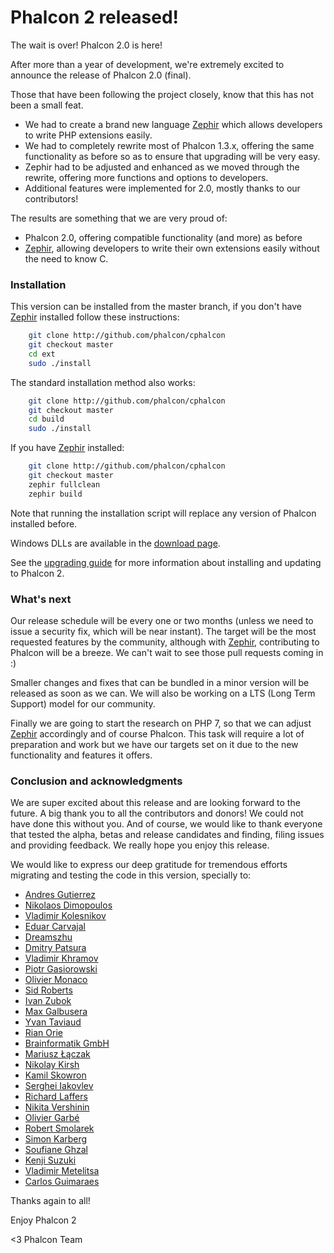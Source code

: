 Phalcon 2 released!
===================

The wait is over! Phalcon 2.0 is here!

After more than a year of development, we're extremely excited to announce the 
release of Phalcon 2.0 (final).

Those that have been following the project closely, know that this has not been 
a small feat.

- We had to create a brand new language [Zephir](http://www.zephir-lang.com) 
  which allows developers to write PHP extensions easily.
- We had to completely rewrite most of Phalcon 1.3.x, offering the same 
  functionality as before so as to ensure that upgrading will be very easy.
- Zephir had to be adjusted and enhanced as we moved through the rewrite, 
  offering more functions and options to developers.
- Additional features were implemented for 2.0, mostly thanks to our 
  contributors!

The results are something that we are very proud of:

- Phalcon 2.0, offering compatible functionality (and more) as before
- [Zephir](http://www.zephir-lang.com), allowing developers to write their own 
  extensions easily without the need to know C.

### Installation

This version can be installed from the master branch, if you don't have
[Zephir](http://www.zephir-lang.com) installed follow these instructions:

```sh
    git clone http://github.com/phalcon/cphalcon
    git checkout master
    cd ext
    sudo ./install
```

The standard installation method also works:

```sh
    git clone http://github.com/phalcon/cphalcon
    git checkout master
    cd build
    sudo ./install
```

If you have [Zephir](http://www.zephir-lang.com) installed:

```sh
    git clone http://github.com/phalcon/cphalcon
    git checkout master
    zephir fullclean
    zephir build
```

Note that running the installation script will replace any version of Phalcon 
installed before.

Windows DLLs are available in the 
[download page](https://phalconphp.com/en/download/windows).

See the 
[upgrading guide](https://blog.phalconphp.com/post/guide-upgrading-to-phalcon-2)
for more information about installing and updating to Phalcon 2.

### What's next

Our release schedule will be every one or two months (unless we need to issue a 
security fix, which will be near instant). The target will be the most 
requested features by the community, although with 
[Zephir](http://www.zephir-lang.com), contributing to Phalcon will be a breeze. 
We can't wait to see those pull requests coming in :)

Smaller changes and fixes that can be bundled in a minor version will be 
released as soon as we can. We will also be working on a LTS (Long Term 
Support) model for our community.

Finally we are going to start the research on PHP 7, so that we can adjust 
[Zephir](http://www.zephir-lang.com) accordingly and of course Phalcon. This 
task will require a lot of preparation and work but we have our targets set on 
it due to the new functionality and features it offers.

### Conclusion and acknowledgments

We are super excited about this release and are looking forward to the future. 
A big thank you to all the contributors and donors! We could not have done this 
without you. And of course, we would like to thank everyone that tested the 
alpha, betas and release candidates and finding, filing issues and providing 
feedback. We really hope you enjoy this release.

We would like to express our deep gratitude for tremendous efforts migrating 
and testing the code in this version, specially to:

- [Andres Gutierrez](https://github.com/andresgutierrez)
- [Nikolaos Dimopoulos](https://github.com/niden)
- [Vladimir Kolesnikov](https://github.com/sjinks)
- [Eduar Carvajal](https://github.com/carvajaldiazeduar)
- [Dreamszhu](https://github.com/dreamsxin)
- [Dmitry Patsura](https://github.com/ovr)
- [Vladimir Khramov](https://github.com/quantum13)
- [Piotr Gasiorowski](https://github.com/WooDzu)
- [Olivier Monaco](https://github.com/olivier-monaco)
- [Sid Roberts](https://github.com/SidRoberts)
- [Ivan Zubok](https://github.com/akaNightmare)
- [Max Galbusera](https://github.com/maxgalbu)
- [Yvan Taviaud](https://github.com/dugwood)
- [Rian Orie](https://github.com/rianorie)
- [Brainformatik GmbH](https://github.com/brainformatik)
- [Mariusz Łączak](https://github.com/mruz)
- [Nikolay Kirsh](https://github.com/xboston)
- [Kamil Skowron](https://github.com/Cinderella-Man)
- [Serghei Iakovlev](https://github.com/sergeyklay)
- [Richard Laffers](https://github.com/rlaffers)
- [Nikita Vershinin](https://github.com/endeveit)
- [Olivier Garbé](https://github.com/ogarbe)
- [Robert Smolarek](https://github.com/fogcity)
- [Simon Karberg](https://github.com/zyxep)
- [Soufiane Ghzal](https://github.com/souf)
- [Kenji Suzuki](https://github.com/kenjis)
- [Vladimir Metelitsa](https://github.com/Green-Cat)
- [Carlos Guimaraes](https://github.com/cvsguimaraes)

Thanks again to all!

Enjoy Phalcon 2 

<3 Phalcon Team

